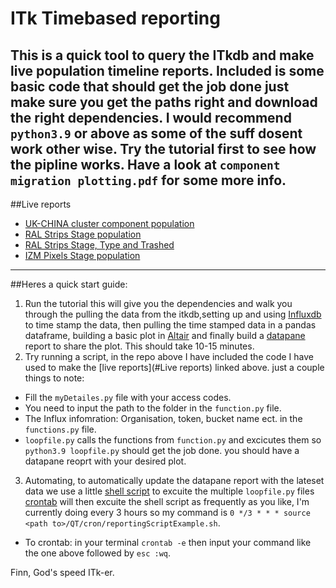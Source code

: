 # ITk Timebased reporting

This is a quick tool to query the ITkdb and make live population timeline reports. Included is some basic code that should get the job done just make sure you get the paths right and download the right dependencies. I would recommend ```python3.9``` or above as some of the suff dosent work other wise. Try the tutorial first to see how the pipline works. Have a look at ```component migration plotting.pdf``` for some more info.
---
##Live reports
- [UK-CHINA cluster component population](https://cloud.datapane.com/apps/9ArQjrk/component-migration-strips/)
- [RAL Strips Stage population](https://cloud.datapane.com/apps/XknbLgk/component-stage-population-strips/)
- [RAL Strips Stage, Type and Trashed](https://cloud.datapane.com/apps/dA9o997/component-stage-population-with-trashed-strips/)
- [IZM Pixels Stage population](https://cloud.datapane.com/apps/Xknbv9k/component-stage-population-pixels/)
---
##Heres a quick start guide:


1. Run the tutorial this will give you the dependencies and walk you through the pulling the data from the itkdb,setting up and using [Influxdb](https://docs.influxdata.com/influxdb/v2.0/install/) to time stamp the data, then pulling the time stamped data in a pandas dataframe, building a basic plot in [Altair](https://altair-viz.github.io/index.html) and finally build a [datapane](https://docs.datapane.com) report to share the plot. This should take 10-15 minutes.
2. Try running a script, in the repo above I have included the code I have used to make the [live reports](#Live reports) linked above. just a couple things to note:
- Fill the ```myDetailes.py``` file with your access codes.
- You need to input the path to the folder in the ```function.py``` file.
- The Influx infomration: Organisation, token, bucket name ect. in the ```functions.py``` file.
- ```loopfile.py``` calls the functions from ```function.py``` and excicutes them so ```python3.9 loopfile.py``` should get the job done. you should have a datapane reoprt with your desired plot.
3. Automating, to automatically update the datapane report with the lateset data we use a little [shell script](https://github.com/ZefRozario/ITk_component_population_Timeline_reporting/blob/main/cron/reportingScriptExample.sh) to excuite the multiple ```loopfile.py``` files [crontab](https://crontab.guru/) will then excuite the shell script as frequently as you like, I'm currently doing every 3 hours so my command is ```0 */3 * * * source <path to>/QT/cron/reportingScriptExample.sh```. 
- To  crontab: in your terminal ```crontab -e``` then input your command like the one above followed by ```esc :wq```.


Finn,
God's speed ITk-er. 
